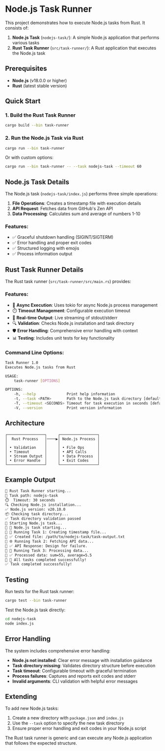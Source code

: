 # Node.js Task Runner

This project demonstrates how to execute Node.js tasks from Rust. It consists of:

1. **Node.js Task** (`nodejs-task/`): A simple Node.js application that performs various tasks
2. **Rust Task Runner** (`src/task-runner/`): A Rust application that executes the Node.js task

## Prerequisites

- **Node.js** (v18.0.0 or higher)
- **Rust** (latest stable version)

## Quick Start

### 1. Build the Rust Task Runner

```bash
cargo build --bin task-runner
```

### 2. Run the Node.js Task via Rust

```bash
cargo run --bin task-runner
```

Or with custom options:

```bash
cargo run --bin task-runner -- --task nodejs-task --timeout 60
```

## Node.js Task Details

The Node.js task (`nodejs-task/index.js`) performs three simple operations:

1. **File Operations**: Creates a timestamp file with execution details
2. **API Request**: Fetches data from GitHub's Zen API
3. **Data Processing**: Calculates sum and average of numbers 1-10

### Features:
- ✅ Graceful shutdown handling (SIGINT/SIGTERM)
- ✅ Error handling and proper exit codes
- ✅ Structured logging with emojis
- ✅ Process information output

## Rust Task Runner Details

The Rust task runner (`src/task-runner/src/main.rs`) provides:

### Features:
- 🦀 **Async Execution**: Uses tokio for async Node.js process management
- ⏱️ **Timeout Management**: Configurable execution timeout
- 📝 **Real-time Output**: Live streaming of stdout/stderr
- 🔍 **Validation**: Checks Node.js installation and task directory
- 🛡️ **Error Handling**: Comprehensive error handling with context
- 📊 **Testing**: Includes unit tests for key functionality

### Command Line Options:

```bash
Task Runner 1.0
Executes Node.js tasks from Rust

USAGE:
    task-runner [OPTIONS]

OPTIONS:
    -h, --help              Print help information
    -t, --task <PATH>       Path to the Node.js task directory [default: nodejs-task]
    -T, --timeout <SECONDS> Timeout for task execution in seconds [default: 30]
    -V, --version           Print version information
```

## Architecture

```
┌─────────────────┐     ┌─────────────────┐
│  Rust Process   │────▶│ Node.js Process │
│                 │     │                 │
│ • Validation    │     │ • File Ops      │
│ • Timeout       │     │ • API Calls     │
│ • Stream Output │     │ • Data Process  │
│ • Error Handle  │     │ • Exit Codes    │
└─────────────────┘     └─────────────────┘
```

## Example Output

```bash
🦀 Rust Task Runner starting...
📂 Task path: nodejs-task
⏱️  Timeout: 30 seconds
🔍 Checking Node.js installation...
✅ Node.js version: v20.10.0
📦 Checking task directory...
✅ Task directory validation passed
🚀 Starting Node.js task...
📝 🚀 Node.js task starting...
📝 📝 Running Task 1: Creating timestamp file...
📝 ✅ Created file: /path/to/nodejs-task/task-output.txt
📝 🌐 Running Task 2: Fetching API data...
📝 ✅ API Response: Design for failure.
📝 🔢 Running Task 3: Processing data...
📝 ✅ Processed data: sum=55, average=5.5
📝 🎉 All tasks completed successfully!
✅ Task completed successfully!
```

## Testing

Run tests for the Rust task runner:

```bash
cargo test --bin task-runner
```

Test the Node.js task directly:

```bash
cd nodejs-task
node index.js
```

## Error Handling

The system includes comprehensive error handling:

- **Node.js not installed**: Clear error message with installation guidance
- **Task directory missing**: Validates directory structure before execution
- **Task timeout**: Configurable timeout with graceful termination
- **Process failures**: Captures and reports exit codes and stderr
- **Invalid arguments**: CLI validation with helpful error messages

## Extending

To add new Node.js tasks:

1. Create a new directory with `package.json` and `index.js`
2. Use the `--task` option to specify the new task directory
3. Ensure proper error handling and exit codes in your Node.js script

The Rust task runner is generic and can execute any Node.js application that follows the expected structure. 
